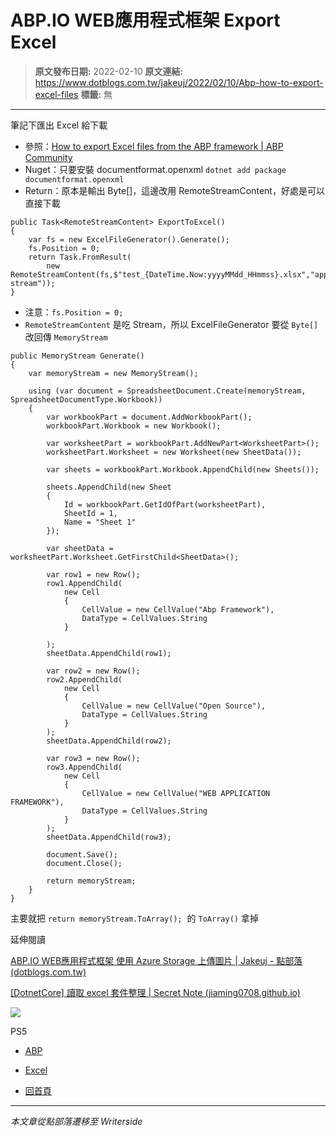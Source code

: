 # ABP.IO WEB應用程式框架 Export Excel

> **原文發布日期:** 2022-02-10
> **原文連結:** https://www.dotblogs.com.tw/jakeuj/2022/02/10/Abp-how-to-export-excel-files
> **標籤:** 無

---

筆記下匯出 Excel 給下載

* 參照：[How to export Excel files from the ABP framework | ABP Community](https://community.abp.io/posts/how-to-export-excel-files-from-the-abp-framework-wm7nnw3n)
* Nuget：只要安裝 documentformat.openxml
  `dotnet add package documentformat.openxml`
* Return：原本是輸出 Byte[]，這邊改用 RemoteStreamContent，好處是可以直接下載

```
public Task<RemoteStreamContent> ExportToExcel()
{
    var fs = new ExcelFileGenerator().Generate();
    fs.Position = 0;
    return Task.FromResult(
        new RemoteStreamContent(fs,$"test_{DateTime.Now:yyyyMMdd_HHmmss}.xlsx","application/octet-stream"));
}
```

* 注意：`fs.Position = 0;`
* `RemoteStreamContent` 是吃 Stream，所以 ExcelFileGenerator 要從 `Byte[]` 改回傳 `MemoryStream`

```
public MemoryStream Generate()
{
    var memoryStream = new MemoryStream();

    using (var document = SpreadsheetDocument.Create(memoryStream, SpreadsheetDocumentType.Workbook))
    {
        var workbookPart = document.AddWorkbookPart();
        workbookPart.Workbook = new Workbook();

        var worksheetPart = workbookPart.AddNewPart<WorksheetPart>();
        worksheetPart.Worksheet = new Worksheet(new SheetData());

        var sheets = workbookPart.Workbook.AppendChild(new Sheets());

        sheets.AppendChild(new Sheet
        {
            Id = workbookPart.GetIdOfPart(worksheetPart),
            SheetId = 1,
            Name = "Sheet 1"
        });

        var sheetData = worksheetPart.Worksheet.GetFirstChild<SheetData>();

        var row1 = new Row();
        row1.AppendChild(
            new Cell
            {
                CellValue = new CellValue("Abp Framework"),
                DataType = CellValues.String
            }

        );
        sheetData.AppendChild(row1);

        var row2 = new Row();
        row2.AppendChild(
            new Cell
            {
                CellValue = new CellValue("Open Source"),
                DataType = CellValues.String
            }
        );
        sheetData.AppendChild(row2);

        var row3 = new Row();
        row3.AppendChild(
            new Cell
            {
                CellValue = new CellValue("WEB APPLICATION FRAMEWORK"),
                DataType = CellValues.String
            }
        );
        sheetData.AppendChild(row3);

        document.Save();
        document.Close();

        return memoryStream;
    }
}
```

主要就把 `return memoryStream.ToArray();`  的 `ToArray()` 拿掉

延伸閱讀

[ABP.IO WEB應用程式框架 使用 Azure Storage 上傳圖片 | Jakeuj - 點部落 (dotblogs.com.tw)](https://www.dotblogs.com.tw/jakeuj/2021/10/29/Abp-Blob-Storing-Azure)

[[DotnetCore] 讀取 excel 套件整理 | Secret Note (jiaming0708.github.io)](https://jiaming0708.github.io/2022/08/22/dotnet-core-read-excel-library/)

![](https://card.psnprofiles.com/1/jakeuj.png)

PS5

* [ABP](/jakeuj/Tags?qq=ABP)
* [Excel](/jakeuj/Tags?qq=Excel)

* [回首頁](/jakeuj)

---

*本文章從點部落遷移至 Writerside*
